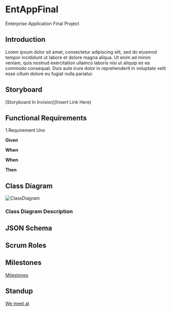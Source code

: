 # EntAppFinal
Enterprise Application Final Project

## Introduction 
Lorem ipsum dolor sit amet, consectetur adipiscing elit, sed do eiusmod tempor incididunt ut labore et dolore magna aliqua. Ut enim ad minim veniam, quis nostrud exercitation ullamco laboris nisi ut aliquip ex ea commodo consequat. Duis aute irure dolor in reprehenderit in voluptate velit esse cillum dolore eu fugiat nulla pariatur.

## Storyboard 
[Storyboard In Invision](Insert Link Here)

## Functional Requirements 

1.Requirement Uno

**Given**

**When**

**When**

**Then**


## Class Diagram

![ClassDiagram]()

### Class Diagram Description 

## JSON Schema

## Scrum Roles

## Milestones
[Milestones](https://github.com/leichtje/EntAppFinal/milestones)

## Standup 
[We meet at]()
